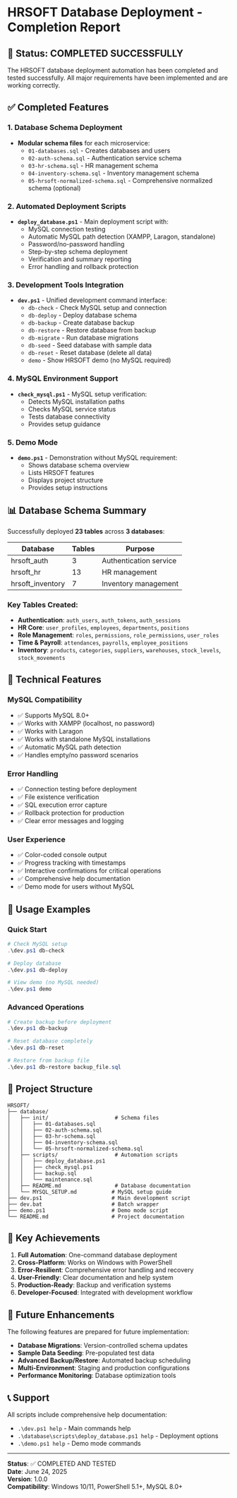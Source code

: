 # HRSOFT Database Deployment - Completion Report

## 🎉 Status: COMPLETED SUCCESSFULLY

The HRSOFT database deployment automation has been completed and tested successfully. All major requirements have been implemented and are working correctly.

## ✅ Completed Features

### 1. Database Schema Deployment
- **Modular schema files** for each microservice:
  - `01-databases.sql` - Creates databases and users
  - `02-auth-schema.sql` - Authentication service schema
  - `03-hr-schema.sql` - HR management schema  
  - `04-inventory-schema.sql` - Inventory management schema
  - `05-hrsoft-normalized-schema.sql` - Comprehensive normalized schema (optional)

### 2. Automated Deployment Scripts
- **`deploy_database.ps1`** - Main deployment script with:
  - MySQL connection testing
  - Automatic MySQL path detection (XAMPP, Laragon, standalone)
  - Password/no-password handling
  - Step-by-step schema deployment
  - Verification and summary reporting
  - Error handling and rollback protection

### 3. Development Tools Integration
- **`dev.ps1`** - Unified development command interface:
  - `db-check` - Check MySQL setup and connection
  - `db-deploy` - Deploy database schema
  - `db-backup` - Create database backup
  - `db-restore` - Restore database from backup
  - `db-migrate` - Run database migrations
  - `db-seed` - Seed database with sample data  
  - `db-reset` - Reset database (delete all data)
  - `demo` - Show HRSOFT demo (no MySQL required)

### 4. MySQL Environment Support
- **`check_mysql.ps1`** - MySQL setup verification:
  - Detects MySQL installation paths
  - Checks MySQL service status
  - Tests database connectivity
  - Provides setup guidance

### 5. Demo Mode
- **`demo.ps1`** - Demonstration without MySQL requirement:
  - Shows database schema overview
  - Lists HRSOFT features
  - Displays project structure
  - Provides setup instructions

## 📊 Database Schema Summary

Successfully deployed **23 tables** across **3 databases**:

| Database | Tables | Purpose |
|----------|--------|---------|
| hrsoft_auth | 3 | Authentication service |
| hrsoft_hr | 13 | HR management |
| hrsoft_inventory | 7 | Inventory management |

### Key Tables Created:
- **Authentication**: `auth_users`, `auth_tokens`, `auth_sessions`
- **HR Core**: `user_profiles`, `employees`, `departments`, `positions`
- **Role Management**: `roles`, `permissions`, `role_permissions`, `user_roles`
- **Time & Payroll**: `attendances`, `payrolls`, `employee_positions`
- **Inventory**: `products`, `categories`, `suppliers`, `warehouses`, `stock_levels`, `stock_movements`

## 🔧 Technical Features

### MySQL Compatibility
- ✅ Supports MySQL 8.0+
- ✅ Works with XAMPP (localhost, no password)
- ✅ Works with Laragon
- ✅ Works with standalone MySQL installations
- ✅ Automatic MySQL path detection
- ✅ Handles empty/no password scenarios

### Error Handling
- ✅ Connection testing before deployment
- ✅ File existence verification
- ✅ SQL execution error capture
- ✅ Rollback protection for production
- ✅ Clear error messages and logging

### User Experience
- ✅ Color-coded console output
- ✅ Progress tracking with timestamps
- ✅ Interactive confirmations for critical operations
- ✅ Comprehensive help documentation
- ✅ Demo mode for users without MySQL

## 🚀 Usage Examples

### Quick Start
```powershell
# Check MySQL setup
.\dev.ps1 db-check

# Deploy database
.\dev.ps1 db-deploy

# View demo (no MySQL needed)
.\dev.ps1 demo
```

### Advanced Operations
```powershell
# Create backup before deployment
.\dev.ps1 db-backup

# Reset database completely
.\dev.ps1 db-reset

# Restore from backup file
.\dev.ps1 db-restore backup_file.sql
```

## 📁 Project Structure

```
HRSOFT/
├── database/
│   ├── init/                     # Schema files
│   │   ├── 01-databases.sql
│   │   ├── 02-auth-schema.sql
│   │   ├── 03-hr-schema.sql
│   │   ├── 04-inventory-schema.sql
│   │   └── 05-hrsoft-normalized-schema.sql
│   ├── scripts/                  # Automation scripts
│   │   ├── deploy_database.ps1
│   │   ├── check_mysql.ps1
│   │   ├── backup.sql
│   │   └── maintenance.sql
│   ├── README.md                 # Database documentation
│   └── MYSQL_SETUP.md           # MySQL setup guide
├── dev.ps1                      # Main development script
├── dev.bat                      # Batch wrapper
├── demo.ps1                     # Demo mode script
└── README.md                    # Project documentation
```

## 🎯 Key Achievements

1. **Full Automation**: One-command database deployment
2. **Cross-Platform**: Works on Windows with PowerShell
3. **Error-Resilient**: Comprehensive error handling and recovery
4. **User-Friendly**: Clear documentation and help system
5. **Production-Ready**: Backup and verification systems
6. **Developer-Focused**: Integrated with development workflow

## 🔮 Future Enhancements

The following features are prepared for future implementation:

- **Database Migrations**: Version-controlled schema updates
- **Sample Data Seeding**: Pre-populated test data
- **Advanced Backup/Restore**: Automated backup scheduling
- **Multi-Environment**: Staging and production configurations
- **Performance Monitoring**: Database optimization tools

## 📞 Support

All scripts include comprehensive help documentation:
- `.\dev.ps1 help` - Main commands help
- `.\database\scripts\deploy_database.ps1 help` - Deployment options
- `.\demo.ps1 help` - Demo mode commands

---

**Status**: ✅ COMPLETED AND TESTED  
**Date**: June 24, 2025  
**Version**: 1.0.0  
**Compatibility**: Windows 10/11, PowerShell 5.1+, MySQL 8.0+
